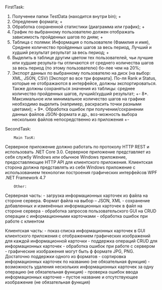 FirstTask:


1. Полученеи папки TestData (находится внутри bin); +
2. Опредление формата; +
3. Обработка сохраненной статистики (диаграмма или график); +
4. График по выбранному пользователю должен отображать зависимость пройденных шагов по дням; +
5. Таблица с полями: Информация о пользователе (Фамилия и имя), Среднее количество пройденных шагов за весь период,
Лучший и худший результат результат за весь период; +
6. Выделить в таблице другим цветом тех пользователей, чьи лучшие или худшие 
результа-ты отличаются от среднего количества шагов за весь период (по этому пользователю) бо-лее чем на 20%;
7. Экспорт данных по выбранному пользователю на диск (на выбор: XML, JSON, CSV) [Экспорт во все три формата]. 
По-ля Rank и Status, которые не отображаются в интерфейсе, должны экспортироваться. 
Также должны сохраняться значения из таблицы: среднее количество пройденных шагов, лучший/худший результат; +-
8*. Максимальное или минимальное количество шагов на графике необходимо выделить (например, раскрасить точки разными цветами); +
9*. Обработка ошибок при получении/сохранении данных файлов JSON-формата и др., воз-можность выбора нескольких файлов непосредственно из приложения +-

SecondTask:

		Main TasK:

Серверное приложение должно работать по протоколу HTTP REST и использовать .NET Core 3.0. 
Серверное приложение представляет из себя службу Windows или обычное Windows приложение, предоставляющее HTTP API для клиентского приложения. 
Клиентская сторона должна представлять из себя Windows приложение с использованием технологии построения графических интерфейсов WPF .NET Framework 4.7

		Other:

Серверная часть:
	- загрузка информационных карточек из файла на стороне сервера. Формат файла на выбор – JSON, XML
	- сохранение добавленных и изменённых информационных карточек в файл на стороне сервера
	- обработка запросов пользовательского GUI на CRUD операции с информационными карточками
	- обработка ошибок при работе с клиентом

Клиентская часть:
	- показ списка информационных карточек в GUI клиентского приложения с отображением графических изображений для каждой информационной карточки
	- поддержка операций CRUD для информационных карточек
	- обработка ошибок при работе с сервером
	- графические изображения могут быть ф формате JPG, PNG. Достаточно поддержки одного из форматов
	- сортировка информационных карточек по названию (не обязательная функция)
	- возможность удаления нескольких информационных карточек за одну операцию (не обязательная функция)
	- проверка ошибок ввода информационных карточке – пустое название и отсутствующее изображение (не обязательная функция)
